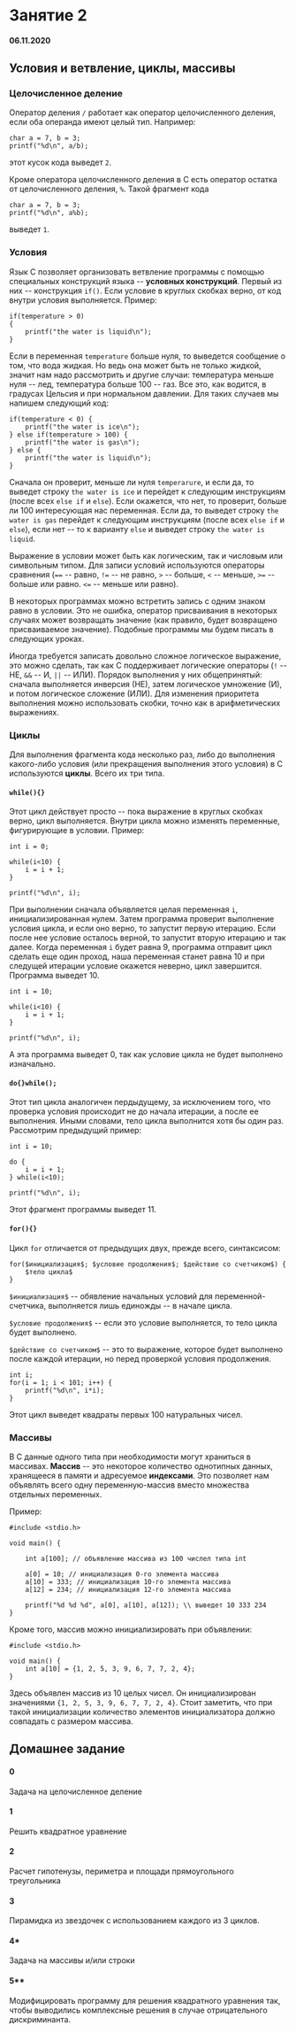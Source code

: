 # Занятие 2

#### 06.11.2020

## Условия и ветвление, циклы, массивы

### Целочисленное деление
Оператор деления `/` работает как оператор целочисленного деления, если оба операнда имеют целый тип. Например:
```
char a = 7, b = 3;
printf("%d\n", a/b);
```
этот кусок кода выведет `2`.

Кроме оператора целочисленного деления в C есть оператор остатка от целочисленного деления, `%`. Такой фрагмент кода
```
char a = 7, b = 3;
printf("%d\n", a%b);
```
выведет `1`.

### Условия
Язык C позволяет организовать ветвление программы с помощью специальных конструкций языка -- **условных конструкций**. 
Первый из них -- конструкция `if()`. Если условие в круглых скобках верно, от код внутри условия выполняется. Пример:
```
if(temperature > 0)
{
	printf("the water is liquid\n");
}
```
Если в переменная `temperature` больше нуля, то выведется сообщение о том, что вода жидкая. Но ведь она может быть не только жидкой, значит нам надо рассмотрить и другие случаи: температура меньше нуля -- лед, температура больше 100 -- газ. Все это, как водится, в градусах Цельсия и при нормальном давлении. Для таких случаев мы напишем следующий код:
```
if(temperature < 0) {
	printf("the water is ice\n");
} else if(temperature > 100) {
	printf("the water is gas\n");
} else {
	printf("the water is liquid\n");
}
```
Сначала он проверит, меньше ли нуля `temperarure`, и если да, то выведет строку `the water is ice` и перейдет к следующим инструкциям (после всех `else if` и `else`). Если окажется, что нет, то проверит, больше ли 100 интересующая нас переменная. Если да, то выведет строку `the water is gas` перейдет к следующим инструкциям (после всех `else if` и `else`), если нет -- то к варианту `else` и выведет строку `the water is liquid`.

Выражение в условии может быть как логическим, так и числовым или символьным типом. Для записи условий используются операторы сравнения (`==` -- равно, `!=` -- не равно, `>` -- больше, `<` -- меньше, `>=` -- больше или равно. `<=` -- меньше или равно). 

В некоторых программах можно встретить запись с одним знаком равно в условии. Это не ошибка, оператор присваивания в некоторых случаях может возвращать значение (как правило, будет возвращено присваиваемое значение). Подобные программы мы будем писать в следующих уроках.

Иногда требуется записать довольно сложное логическое выражение, это можно сделать, так как C поддерживает логические операторы (`!` -- НЕ, `&&` -- И, `||` -- ИЛИ). Порядок выполнения у них общепринятый: сначала выполняется инверсия (НЕ), затем логическое умножение (И), и потом логическое сложение (ИЛИ). Для изменения приоритета выполнения можно использовать скобки, точно как в арифметических выражениях.

### Циклы
Для выполнения фрагмента кода несколько раз, либо до выполнения какого-либо условия (или прекращения выполнения этого условия) в C используются **циклы**. Всего их три типа.

#### `while(){}`
Этот цикл действует просто -- пока выражение в круглых скобках верно, цикл выполняется. Внутри цикла можно изменять переменные, фигурирующие в условии. Пример:
```
int i = 0;

while(i<10) {
	i = i + 1;
}

printf("%d\n", i);
```
При выполнении сначала объявляется целая переменная `i`, инициализированная нулем. Затем программа проверит выполнение условия цикла, и если оно верно, то запустит первую итерацию. Если после нее условие осталось верной, то запустит вторую итерацию и так далее. Когда переменная `i` будет равна 9, программа отправит цикл сделать еще один проход, наша переменная станет равна 10 и при следущей итерации условие окажется неверно, цикл завершится. Программа выведет 10. 
```
int i = 10;

while(i<10) {
	i = i + 1;
}

printf("%d\n", i);
```
А эта программа выведет 0, так как условие цикла не будет выполнено изначально.

#### `do{}while();`
Этот тип цикла аналогичен пердыдущему, за исключением того, что проверка условия происходит не до начала итерации, а после ее выполнения. Иными словами, тело цикла выполнится хотя бы один раз. Рассмотрим предыдущий пример:
```
int i = 10;

do {
	i = i + 1;
} while(i<10);

printf("%d\n", i);
```
Этот фрагмент программы выведет 11.

#### `for(){}`
Цикл `for` отличается от предыдущих двух, прежде всего, синтаксисом:
```
for($инициализация$; $условие продолжения$; $действие со счетчиком$) {
	$тело цикла$
}
```
`$инициализация$` -- обявление начальных условий для переменной-счетчика, выполняется лишь единожды -- в начале цикла.

`$условие продолжения$` -- если это условие выполняется, то тело цикла будет выполнено.

`$действие со счетчиком$` -- это то выражение, которое будет выполнено после каждой итерации, но перед проверкой условия продолжения.

```
int i;
for(i = 1; i < 101; i++) {
    printf("%d\n", i*i);
}
```
Этот цикл выведет квадраты первых 100 натуральных чисел. 

### Массивы
В C данные одного типа при необходимости могут храниться в массивах. **Массив** -- это некоторое количество однотипных данных, хранящееся в памяти и адресуемое **индексами**. Это позволяет нам объявлять всего одну переменную-массив вместо множества отдельных переменных.

Пример:
```
#include <stdio.h>
 
void main() {
 
    int a[100]; // объявление массива из 100 числел типа int
 
    a[0] = 10; // инициализация 0-го элемента массива
    a[10] = 333; // инициализация 10-го элемента массива
    a[12] = 234; // инициализация 12-го элемента массива
    
    printf("%d %d %d", a[0], a[10], a[12]); \\ выведет 10 333 234
}
```

Кроме того, массив можно инициализировать при объявлении:
```
#include <stdio.h>
 
void main() {
    int a[10] = {1, 2, 5, 3, 9, 6, 7, 7, 2, 4};
}
```
Здесь объявлен массив из 10 целых чисел. Он инициализирован значениями `{1, 2, 5, 3, 9, 6, 7, 7, 2, 4}`. Стоит заметить, что при такой инициализации количество элементов инициализатора должно совпадать с размером массива.


## Домашнее задание

#### 0
Задача на целочисленное деление

#### 1
Решить квадратное уравнение

#### 2
Расчет гипотенузы, периметра и площади прямоугольного треугольника

#### 3
Пирамидка из звездочек с использованием каждого из 3 циклов.

#### 4*
Задача на массивы и/или строки

#### 5**
Модифицировать программу для решения квадратного уравнения так, чтобы выводились комплексные решения в случае отрицательного дискриминанта. 
